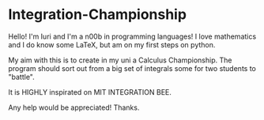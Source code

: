 # Integration-Championship

Hello! I'm Iuri and I'm a n00b in programming languages! I love mathematics and I do know some LaTeX, but am on my first steps on python.

My aim with this is to create in my uni a Calculus Championship. The program should sort out from a big set of integrals some for two students to "battle".

It is HIGHLY inspirated on MIT INTEGRATION BEE.

Any help would be appreciated!
Thanks.
